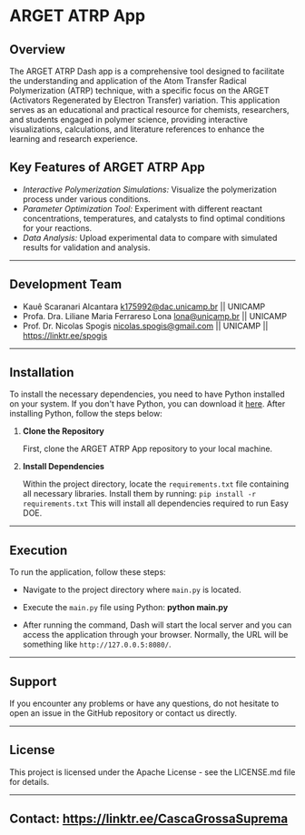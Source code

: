 
# ARGET ATRP App
## Overview

The ARGET ATRP Dash app is a comprehensive tool designed to facilitate the understanding and application of the Atom Transfer Radical Polymerization (ATRP) technique, with a specific focus on the ARGET (Activators Regenerated by Electron Transfer) variation. This application serves as an educational and practical resource for chemists, researchers, and students engaged in polymer science, providing interactive visualizations, calculations, and literature references to enhance the learning and research experience.

## Key Features of ARGET ATRP App

- *Interactive Polymerization Simulations:*  Visualize the polymerization process under various conditions.
- *Parameter Optimization Tool:*  Experiment with different reactant concentrations, temperatures, and catalysts to find optimal conditions for your reactions. 
- *Data Analysis:* Upload experimental data to compare with simulated results for validation and analysis.

---
## Development Team
* Kauê Scaranari Alcantara <k175992@dac.unicamp.br> || UNICAMP
* Profa. Dra. Liliane Maria Ferrareso Lona <lona@unicamp.br> || UNICAMP
* Prof. Dr. Nicolas Spogis <nicolas.spogis@gmail.com> || UNICAMP || <https://linktr.ee/spogis>


---
## Installation

To install the necessary dependencies, you need to have Python installed on your system. If you don't have Python, you can download it [here](https://www.python.org/downloads/). After installing Python, follow the steps below:

1. **Clone the Repository**

   First, clone the ARGET ATRP App repository to your local machine.

2. **Install Dependencies**

   Within the project directory, locate the `requirements.txt` file containing all necessary libraries. Install them by running: `pip install -r requirements.txt` 
This will install all dependencies required to run Easy DOE.

---
## Execution

To run the application, follow these steps:

* Navigate to the project directory where `main.py` is located.

* Execute the `main.py` file using Python: **python main.py**

* After running the command, Dash will start the local server and you can access the application through your browser. Normally, the URL will be something like `http://127.0.0.5:8080/`.

---
## Support

If you encounter any problems or have any questions, do not hesitate to open an issue in the GitHub repository or contact us directly.

---
##  License
This project is licensed under the Apache License - see the LICENSE.md file for details.

---
## Contact: https://linktr.ee/CascaGrossaSuprema